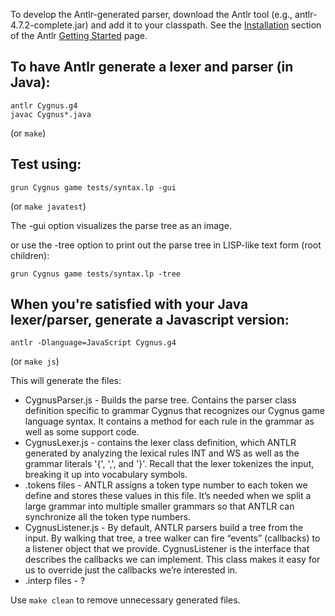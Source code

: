 
To develop the Antlr-generated parser, download the Antlr tool (e.g., antlr-4.7.2-complete.jar) and add it to your classpath. See the [Installation](https://github.com/antlr/antlr4/blob/master/doc/getting-started.md#installation) section of the Antlr [Getting Started](https://github.com/antlr/antlr4/blob/master/doc/getting-started.md) page.

## To have Antlr generate a lexer and parser (in Java):

	antlr Cygnus.g4
	javac Cygnus*.java

(or `make`)

## Test using:

	grun Cygnus game tests/syntax.lp -gui

(or `make javatest`)

The -gui option visualizes the parse tree as an image.

or use the -tree option to print out the parse tree in LISP-like text form (root children):

	grun Cygnus game tests/syntax.lp -tree

## When you're satisfied with your Java lexer/parser, generate a Javascript version: 

	antlr -Dlanguage=JavaScript Cygnus.g4

(or `make js`)

This will generate the files: 

- CygnusParser.js - Builds the parse tree. Contains the parser class definition specific to grammar Cygnus that recognizes our Cygnus game language syntax. It contains a method for each rule in the grammar as well as some support code.
- CygnusLexer.js - contains the lexer class definition, which ANTLR generated by analyzing the lexical rules INT and WS as well as the grammar literals '{', ',', and '}'. Recall that the lexer tokenizes the input, breaking it up into vocabulary symbols. 
- .tokens files - ANTLR assigns a token type number to each token we define and stores these values in this file. It’s needed when we split a large grammar into multiple smaller grammars so that ANTLR can synchronize all the token type numbers.
- CygnusListener.js - By default, ANTLR parsers build a tree from the input. By walking that tree, a tree walker can fire “events” (callbacks) to a listener object that we provide. CygnusListener is the interface that describes the callbacks we can implement. This class makes it easy for us to override just the callbacks we’re interested in.
- .interp files - ?

Use `make clean` to remove unnecessary generated files.

